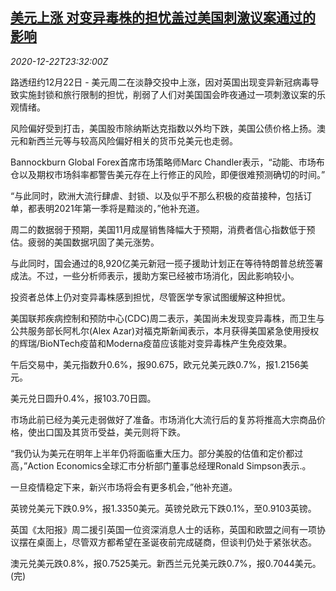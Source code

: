 <!--1608681245000-->
[美元上涨 对变异毒株的担忧盖过美国刺激议案通过的影响](https://cn.reuters.com/article/global-fx-ny-1222-idCNKBS28W2R1)
------

<div><i>2020-12-22T23:32:00Z</i></div><p>路透纽约12月22日 - 美元周二在淡静交投中上涨，因对英国出现变异新冠病毒导致实施封锁和旅行限制的担忧，削弱了人们对美国国会昨夜通过一项刺激议案的乐观情绪。</p><p>风险偏好受到打击，美国股市除纳斯达克指数以外均下跌，美国公债价格上扬。澳元和新西兰元等与较高风险偏好相关的货币兑美元也走弱。</p><p>Bannockburn Global Forex首席市场策略师Marc Chandler表示，“动能、市场布仓以及期权市场斜率都警告美元存在上行修正的风险，即便很难预测确切的时间。”</p><p>“与此同时，欧洲大流行肆虐、封锁、以及似乎不那么积极的疫苗接种，包括订单，都表明2021年第一季将是黯淡的，”他补充道。</p><p>周二的数据弱于预期，美国11月成屋销售降幅大于预期，消费者信心指数低于预估。疲弱的美国数据巩固了美元涨势。</p><p>与此同时，国会通过的8,920亿美元新冠一揽子援助计划正在等待特朗普总统签署成法。不过，一些分析师表示，援助方案已经被市场消化，因此影响较小。</p><p>投资者总体上仍对变异毒株感到担忧，尽管医学专家试图缓解这种担忧。</p><p>美国联邦疾病控制和预防中心(CDC)周二表示，美国尚未发现变异毒株，而卫生与公共服务部长阿札尔(Alex Azar)对福克斯新闻表示，本月获得美国紧急使用授权的辉瑞/BioNTech疫苗和Moderna疫苗应该能对变异毒株产生免疫效果。</p><p>午后交易中，美元指数升0.6%，报90.675，欧元兑美元跌0.7%，报1.2156美元。</p><p>美元兑日圆升0.4%，报103.70日圆。</p><p>市场此前已经为美元走弱做好了准备。市场消化大流行后的复苏将推高大宗商品价格，使出口国及其货币受益，美元则将下跌。</p><p>“我仍认为美元在明年上半年仍将面临重大压力。部分美股的估值和定价都过高，”Action Economics全球汇市分析部门董事总经理Ronald Simpson表示.。</p><p>一旦疫情稳定下来，新兴市场将会有更多机会，”他补充道。</p><p>英镑兑美元下跌0.9%，报1.3350美元。英镑兑欧元下跌0.1%，至0.9103英镑。</p><p>英国《太阳报》周二援引英国一位资深消息人士的话称，英国和欧盟之间有一项协议摆在桌面上，尽管双方都希望在圣诞夜前完成磋商，但谈判仍处于紧张状态。</p><p>澳元兑美元跌0.8%，报0.7525美元。新西兰元兑美元跌0.7%，报0.7044美元。(完)</p>
